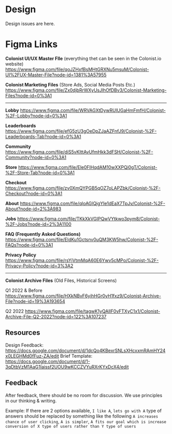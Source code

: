 # Design

Design issues are here.

# Figma Links
**Colonist UI/UX Master FIle** (everything thet can be seen in the Colonist.io website)
https://www.figma.com/file/qoJZHxfBsMHtGRXNu5msuM/Colonist-UI%2FUX-Master-File?node-id=1381%3A57955

**Colonist Marketing Files** (Store Ads, Social Media Posts Etc.)
https://www.figma.com/file/Zx0djbRrWXyUsJlhOfDBv3/Colonist-Marketing-Files?node-id=0%3A1

______________________________________________________________________________________

**Lobby**
https://www.figma.com/file/WRVAGXtDywRUlUGaHmFmfH/Colonist-%2F-Lobby?node-id=0%3A1

**Leaderboards**
https://www.figma.com/file/efG5zU3gOeDpZJaAZFnfJ9/Colonist-%2F-Leaderboards-Tab?node-id=0%3A1

**Community**
https://www.figma.com/file/diS5vKlttAvUfmHkk3dFSH/Colonist-%2F-Community?node-id=0%3A1

**Store**
https://www.figma.com/file/Ele0FIHqdAM10wXXPQi0gT/Colonist-%2F-Store-Tab?node-id=0%3A1

**Checkout**
https://www.figma.com/file/zv0XmQYPGB5qOZ7oLAPZbk/Colonist-%2F-Checkout?node-id=0%3A1

**About**
https://www.figma.com/file/qloAGlQjgYIe1dEaX7TpJv/Colonist-%2F-About?node-id=2%3A983

**Jobs**
https://www.figma.com/file/TKkXkVGIPQwVYtkwo3pym8/Colonist-%2F-Jobs?node-id=2%3A1100

**FAQ (Frequently Asked Questions)**
https://www.figma.com/file/EIdKu1Gctsnv0uQM3KW5hw/Colonist-%2F-FAQs?node-id=0%3A1

**Privacy Policy**
https://www.figma.com/file/rsYjVtmMqA60E6Ywv5cMPo/Colonist-%2F-Privacy-Policy?node-id=3%3A2

__________________________________________________________________________________

**Colonist Archive Files** (Old Files, Historical Screens)

Q1 2022 & Before https://www.figma.com/file/HXkNBvF6yihHGr0yH1fxz9/Colonist-Archive-File?node-id=19%3A193654

Q2 2022 https://www.figma.com/file/tagwK1yQAlIF0vFTXyC1x1/Colonist-Archive-File-Q2-2022?node-id=122%3A107237

## Resources

Design Feedback: https://docs.google.com/document/d/1dcQo4KBexrSNLsXHcxxmRAmHY24x0LEGHMd0fFuz-ZA/edit
Brief Template: https://docs.google.com/document/d/1-3qDtbVzM1AaG1Iaissf2UOU9wKCCZVYuRXrKYxDcX4/edit

## Feedback

After feedback, there should be no room for discussion. We use principles in our thinking & writing. 

Example: If there are 2 options available, `I like A`, `lets go with A` type of answers should be replaced by something like the following `A increases chance of user clicking`, `A is simpler`, `A fits our goal which is increase conversion of X type of users rather than Y type of users`
